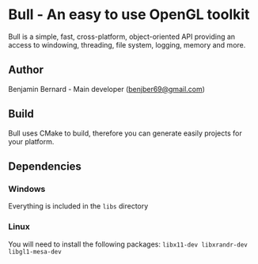 # Bull - An easy to use OpenGL toolkit
Bull is a simple, fast, cross-platform, object-oriented API providing an access to windowing, threading, file system, logging, memory and more.

## Author
Benjamin Bernard - Main developer (benjber69@gmail.com)

## Build
Bull uses CMake to build, therefore you can generate easily projects for your platform.

## Dependencies
### Windows
Everything is included in the `libs` directory
### Linux
You will need to install the following packages: `libx11-dev libxrandr-dev libgl1-mesa-dev`
